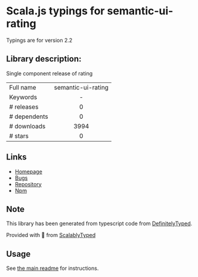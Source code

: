 
# Scala.js typings for semantic-ui-rating

Typings are for version 2.2

## Library description:
Single component release of rating

|                    |                 |
| ------------------ | :-------------: |
| Full name          | semantic-ui-rating |
| Keywords           | - |
| # releases         | 0 |
| # dependents       | 0 |
| # downloads        | 3994 |
| # stars            | 0 |

## Links
- [Homepage](http://www.semantic-ui.com)
- [Bugs](https://github.com/Semantic-Org/Semantic-UI/issues)
- [Repository](https://github.com/Semantic-Org/UI-Rating)
- [Npm](https://www.npmjs.com/package/semantic-ui-rating)
    


## Note
This library has been generated from typescript code from [DefinitelyTyped](https://definitelytyped.org).

Provided with :purple_heart: from [ScalablyTyped](https://github.com/oyvindberg/ScalablyTyped)

## Usage
See [the main readme](../../readme.md) for instructions.


